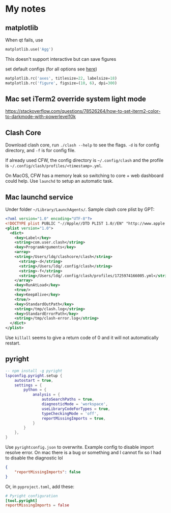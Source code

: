 # My notes

## matplotlib

When qt fails, use

```python
matplotlib.use('Agg')
```

This doesn't support interactive but can save figures



set default configs (for all options see [here](https://matplotlib.org/stable/users/explain/customizing.html#the-default-matplotlibrc-file))

```python
matplotlib.rc('axes', titlesize=22, labelsize=18)
matplotlib.rc('figure', figsize=(10, 6), dpi=300)
```

## Mac set iTerm2 override system light mode

https://stackoverflow.com/questions/78526264/how-to-set-iterm2-color-to-darkmode-with-powerlevel10k

## Clash Core

Download clash core, run `./clash --help` to see the flags. `-d` is for config directory, and `-f` is for config file.

If already used CFW, the config directory is `~/.config/clash` and the profile is `~/.config/clash/profiles/<timestamp>.yml`.

On MacOS, CFW has a memory leak so switching to core + web dashboard could help. Use `launchd` to setup an automatic task.

## Mac launchd service

Under folder `~/Library/LaunchAgents/`. Sample clash core plist by GPT:
```xml
<?xml version="1.0" encoding="UTF-8"?>
<!DOCTYPE plist PUBLIC "-//Apple//DTD PLIST 1.0//EN" "http://www.apple.com/DTDs/PropertyList-1.0.dtd">
<plist version="1.0">
  <dict>
    <key>Label</key>
    <string>com.user.clash</string>
    <key>ProgramArguments</key>
    <array>
	<string>/Users/ldq/clashcore/clash</string>
      <string>-d</string>
	  <string>/Users/ldq/.config/clash</string>
      <string>-f</string>
	  <string>/Users/ldq/.config/clash/profiles/1725974166005.yml</string>
    </array>
    <key>RunAtLoad</key>
    <true/>
    <key>KeepAlive</key>
    <true/>
    <key>StandardOutPath</key>
    <string>/tmp/clash.log</string>
    <key>StandardErrorPath</key>
    <string>/tmp/clash-error.log</string>
  </dict>
</plist>
```

Use `killall` seems to give a return code of 0 and it will not automatically restart.

## pyright

```lua
-- npm install -g pyright
lspconfig.pyright.setup {
	autostart = true,
	settings = {
		python = {
			analysis = {
				autoSearchPaths = true,
				diagnosticMode = 'workspace',
				useLibraryCodeForTypes = true,
				typeCheckingMode = 'off',
				reportMissingImports = true,
			}
		}
	},
}
```

Use `pyrightconfig.json` to overwrite. Example config to disable import resolve error. On mac there is a bug or something and I cannot fix so I had to disable the diagnostic lol

```json
{
	"reportMissingImports": false
}
```

Or, in `pyproject.toml`, add these:
```toml
# Pyright configuration
[tool.pyright]
reportMissingImports = false
```
